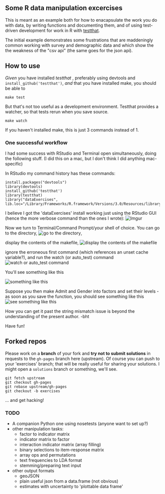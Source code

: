 ## Some R data manipulation excercises

This is meant as an example both for how to enacapsulate
the work you do with data, by writing functions and documenting
them, and of using test-driven development for work in R 
with [testthat](https://github.com/hadley/testthat).

The initial example demonstrates some frustrations that are
maddeningly common working with survey and demographic data and 
which show the the weakness of the "csv api" 
(the same goes for the json api).

## How to use

*Given* you have installed *testthat* , preferably using
devtools and `install_github('testthat')`, *and* that you have installed make, you should
be able to 

```{bash}
make test
```

But that's not too useful as a development environment. Testthat
provides a watcher, so that tests rerun when you save source.

```{bash}
make watch
```

If you haven't installed make, this is just 3 commands instead of 1. 

### One successful workflow

I had some success with RStudio and Terminal open simultaneously, doing the following stuff. (I did this on a mac, but I don't think I did anything mac-specific) 

In RStudio my command history has these commands:
``` {R}
install.packages("devtools")
library(devtools)
install_github('testthat')
library(testthat)
library("dataExercises", lib.loc="/Library/Frameworks/R.framework/Versions/3.0/Resources/library")
```

I believe I got the 'dataExercises' install working just using the RStudio GUI (hence the more verbose command than the ones I wrote):
![Imgur](http://i.imgur.com/20rpRAe.png)

Now we turn to Terminal/Command Prompt/your shell of choice. You can go to the directory, ![go to the directory](http://i.imgur.com/wEagYoZ.png),

display the contents of the makefile,
![display the contents of the makefile](http://i.imgur.com/pWuNf5A.png)

ignore the erroneous first command (which references an unset cache variable?), and run the watch (or auto_test) command
![watch or auto_test command](http://i.imgur.com/kB7eOw4.png)

You'll see something like this 

![something like this](http://i.imgur.com/nJmdKzq.png)

Suppose you then make Admit and Gender into factors and set their levels - as soon as you save the function, you should see something like this
![see something like this](http://i.imgur.com/tGFEjeq.png)

How you can get it past the string mismatch issue is beyond the understanding of the present author.  -bht

Have fun!

## Forked repos

Please work on a **branch** of your fork and **try not to submit solutions** in requests to the `gh-pages` branch here (upstream). Of course you can push to your 'exercises' branch; that will be really useful for sharing your solutions. I might open a `solutions` branch or something, we'll see.

```{bash}
git fetch upstream
git checkout gh-pages
git rebase upstream/gh-pages
git checkout -b exercises
```

… and get hacking!

### TODO
- A companion Python one using nosetests (anyone want to set up?)
- other manipulation tasks:
   - factor to indicator matrix
   - indicator matrix to factor
   - interaction indicator matrix (array filling)
   - binary selections to item-response matrix
   - array ops and permutations
   - text frequencies to LDA format
   - stemming/preparing text input
- other output formats
   - geoJSON
   - plain useful json from a data.frame (not obvious)
   - estimates with uncertainty to 'plottable data frame'
